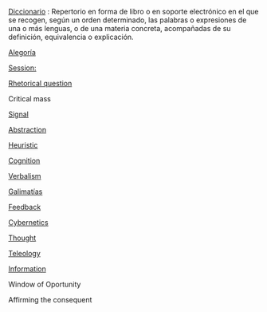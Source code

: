 [Diccionario](https://dle.rae.es/diccionario) : Repertorio en forma de libro o en soporte electrónico en el que se recogen, según un orden determinado, las palabras o expresiones de una o más lenguas, o de una materia concreta, acompañadas de su definición, equivalencia o explicación.

[Alegoría](https://es.wikipedia.org/wiki/Alegor%C3%ADa)

[Session:](https://www.etymonline.com/word/session)

[Rhetorical question](https://en.wikipedia.org/wiki/Rhetorical_question)

Critical mass

[Signal](https://en.wikipedia.org/wiki/Signal)

[Abstraction](https://en.wikipedia.org/wiki/Abstraction)

[Heuristic](https://en.wikipedia.org/wiki/Heuristic)

[Cognition](https://en.wikipedia.org/wiki/Cognition)

[Verbalism](https://www.merriam-webster.com/dictionary/verbalism)

[Galimatías](https://es.wikipedia.org/wiki/Galimat%C3%ADas)

[Feedback](https://en.wikipedia.org/wiki/Feedback)

[Cybernetics](https://en.wikipedia.org/wiki/Cybernetics)

[Thought](https://en.wikipedia.org/wiki/Thought)

[Teleology](https://en.wikipedia.org/wiki/Teleology)

[Information](https://en.wikipedia.org/wiki/Information)

Window of Oportunity

Affirming the consequent


